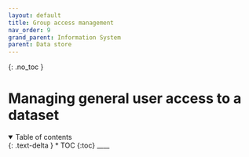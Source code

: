 ```yaml
---
layout: default
title: Group access management
nav_order: 9
grand_parent: Information System
parent: Data store
---
```


{: .no_toc }

# Managing general user access to a dataset

<details  open markdown="block">
  <summary>
    Table of contents
  </summary>
{: .text-delta }
* TOC
{:toc}
____
</details>